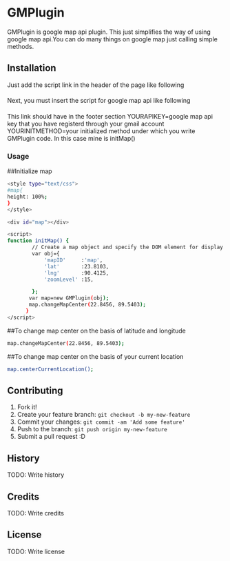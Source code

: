 # GMPlugin

GMPlugin is google map api plugin. This just simplifies the way of using google map api.You can do many things on google map just calling simple 
methods.

## Installation

Just add the script link in the header of the page like following
#### <script type="text/javascript" src="GMPlugin.js"></script>
Next, you must insert the script for google map api like following
#### <script type="text/javascript" src="https://maps.googleapis.com/maps/api/js?key=YOURAPIKEY&libraries=places&callback=YOURINITMETHOD" async defer></script>
This link should have in the footer section
YOURAPIKEY=google map api key that you have registerd through your gmail account
YOURINITMETHOD=your initialized method under which you write GMPlugin code. In this case mine is initMap()
### Usage
##Initialize map
```sh
<style type="text/css">
#map{
height: 100%;
}
</style>
```
```sh
<div id="map"></div>
```
```sh
<script>
function initMap() {
        // Create a map object and specify the DOM element for display.
        var obj={
        	'mapID'		:'map',
        	'lat'		:23.8103,
        	'lng'		:90.4125,
        	'zoomLevel'	:15,

        };
       var map=new GMPlugin(obj);
       map.changeMapCenter(22.8456, 89.5403);  
      }
</script>
```
##To change map center on the basis of latitude and longitude
```sh
map.changeMapCenter(22.8456, 89.5403);
```
##To change map center on the basis of your current location
```sh
map.centerCurrentLocation();
```

## Contributing

1. Fork it!
2. Create your feature branch: `git checkout -b my-new-feature`
3. Commit your changes: `git commit -am 'Add some feature'`
4. Push to the branch: `git push origin my-new-feature`
5. Submit a pull request :D

## History

TODO: Write history

## Credits

TODO: Write credits

## License

TODO: Write license
